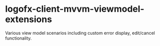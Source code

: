# logofx-client-mvvm-viewmodel-extensions
Various view model scenarios including custom error display, edit/cancel functionality.
